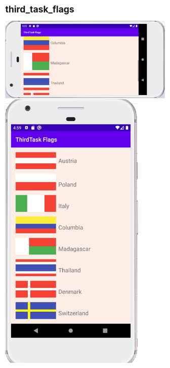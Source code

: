 # third_task_flags

![Alt text](https://github.com/MariaRiya/third_task_flags/blob/master/third_task_flags_land_with_scroll.png?raw=true "landscape")
![Alt text](https://github.com/MariaRiya/third_task_flags/blob/master/third_task_flags_port.png?raw=true "Portrait")
